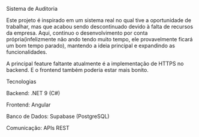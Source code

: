 Sistema de Auditoria

Este projeto é inspirado em um sistema real no qual tive a oportunidade de trabalhar, mas que acabou sendo descontinuado devido à falta de recursos da empresa. Aqui, continuo o desenvolvimento por conta própria(infelizmente não ando tendo muito tempo, ele provavelmente ficará um bom tempo parado), mantendo a ideia principal e expandindo as funcionalidades.

A principal feature faltante atualmente é a implementação de HTTPS no backend. E o frontend também poderia estar mais bonito.

Tecnologias

Backend: .NET 9 (C#)

Frontend: Angular

Banco de Dados: Supabase (PostgreSQL)

Comunicação: APIs REST
